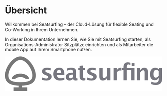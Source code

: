# Übersicht

Willkommen bei Seatsurfing – der Cloud-Lösung für flexible Seating und Co-Working in Ihrem Unternehmen.

In dieser Dokumentation lernen Sie, wie Sie mit Seatsurfing starten, als Organisations-Administrator Sitzplätze einrichten und als Mitarbeiter die mobile App auf Ihrem Smartphone nutzen.

[![Seatsurfing Logo](img/logo.png)](https://seatsurfing.de)